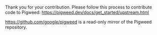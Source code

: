 Thank you for your contribution. Please follow this process to contribute code
to Pigweed: https://pigweed.dev/docs/get_started/upstream.html

https://github.com/google/pigweed is a read-only mirror of the Pigweed
repository.
